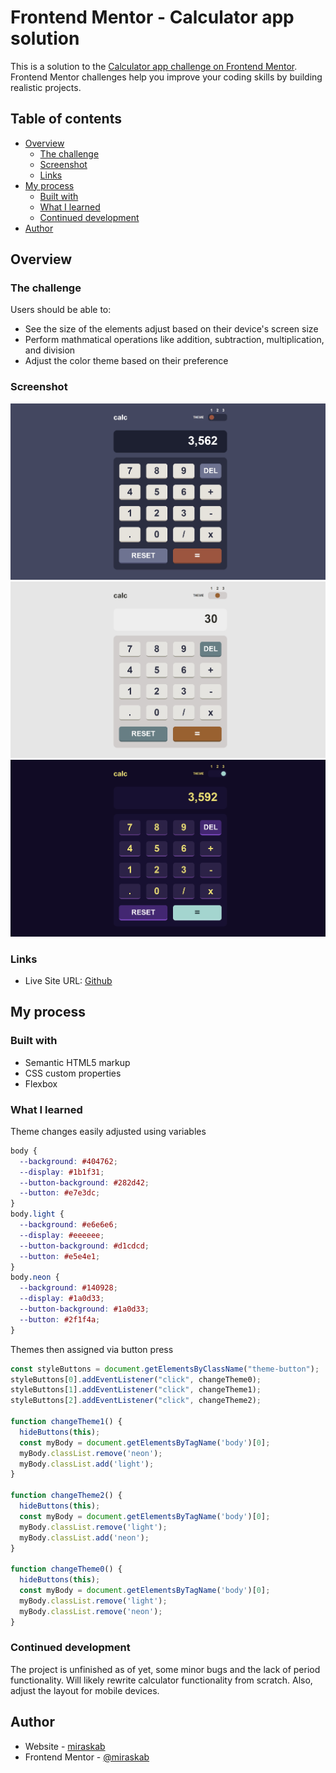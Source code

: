 # Frontend Mentor - Calculator app solution

This is a solution to the [Calculator app challenge on Frontend Mentor](https://www.frontendmentor.io/challenges/calculator-app-9lteq5N29). Frontend Mentor challenges help you improve your coding skills by building realistic projects. 

## Table of contents

- [Overview](#overview)
  - [The challenge](#the-challenge)
  - [Screenshot](#screenshot)
  - [Links](#links)
- [My process](#my-process)
  - [Built with](#built-with)
  - [What I learned](#what-i-learned)
  - [Continued development](#continued-development)
- [Author](#author)


## Overview

### The challenge

Users should be able to:

- See the size of the elements adjust based on their device's screen size
- Perform mathmatical operations like addition, subtraction, multiplication, and division
- Adjust the color theme based on their preference

### Screenshot
![](./screenshot1.jpg)
![](./screenshot2.jpg)
![](./screenshot3.jpg)


### Links

- Live Site URL: [Github](https://mkab2000.github.io/calculator/)

## My process

### Built with

- Semantic HTML5 markup
- CSS custom properties
- Flexbox

### What I learned

Theme changes easily adjusted using variables
```css
body {
  --background: #404762;
  --display: #1b1f31;
  --button-background: #282d42;
  --button: #e7e3dc;
}
body.light {
  --background: #e6e6e6;
  --display: #eeeeee;
  --button-background: #d1cdcd;
  --button: #e5e4e1;
}
body.neon {
  --background: #140928;
  --display: #1a0d33;
  --button-background: #1a0d33;
  --button: #2f1f4a;
}
```
Themes then assigned via button press
```js
const styleButtons = document.getElementsByClassName("theme-button");
styleButtons[0].addEventListener("click", changeTheme0);
styleButtons[1].addEventListener("click", changeTheme1);
styleButtons[2].addEventListener("click", changeTheme2);

function changeTheme1() {
  hideButtons(this);
  const myBody = document.getElementsByTagName('body')[0];
  myBody.classList.remove('neon');
  myBody.classList.add('light');
}
  
function changeTheme2() {
  hideButtons(this);
  const myBody = document.getElementsByTagName('body')[0];
  myBody.classList.remove('light');
  myBody.classList.add('neon');
}

function changeTheme0() {
  hideButtons(this);
  const myBody = document.getElementsByTagName('body')[0];
  myBody.classList.remove('light');
  myBody.classList.remove('neon');
}
```

### Continued development

The project is unfinished as of yet, some minor bugs and the lack of period functionality.
Will likely rewrite calculator functionality from scratch. Also, adjust the layout for mobile devices.


## Author

- Website - [miraskab](https://github.com/mkab2000)
- Frontend Mentor - [@miraskab](https://www.frontendmentor.io/profile/miraskab)
